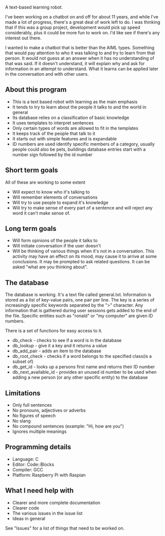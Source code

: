 A text-based learning robot.


I've been working on a chatbot on and off for about 11 years, and while I've made a lot of progress, there's a great deal of work left to do. I was thinking that if this was a group project, development would pick up speed considerably, plus it could be more fun to work on. I'd like see if there's any interest out there.

I wanted to make a chatbot that is better than the AIML types. Something that would pay attention to who it was talking to and try to learn from that person. It would not guess at an answer when it has no understanding of that was said. If it doesn't understand, it will explain why and ask for information in an attempt to understand. What it learns can be applied later in the conversation and with other users.

## About this program
* This is a text based robot with learning as the main emphasis
* It tends to try to learn about the people it talks to and the world in general
* Its database relies on a classification of basic knowledge
* It uses templates to interpret sentences
* Only certain types of words are allowed to fit in the templates
* It keeps track of the people that talk to it
* It starts out with simple features and is expandable
* ID numbers are used identify specific members of a category, usually people could also be pets, buildings database entries start with a number sign followed by the id number 

## Short term goals
All of these are working to some extent
* Will expect to know who it's talking to
* Will remember elements of conversations
* Will try to use people to expand it's knowledge
* Will try to make sense of every part of a sentence and will reject any word it can't make sense of.

## Long term goals
* Will form opinions of the people it talks to
* Will initiate conversation if the user doesn't
* Will be thinking of various things when it's not in a conversation. This activity may have an effect on its mood, may cause it to arrive at some conclusions. It may be prompted to ask related questions. It can be asked "what are you thinking about".

## The database
The database is working. It's a text file called general.txt. Information is stored as a list of key-value pairs, one pair per line. The key is a series of increasingly specific keywords separated by the ">" character. Any information that is gathered during user sessions gets added to the end of the file. Specific entities such as "ronald" or "my computer" are given ID numbers. 

There is a set of functions for easy access to it.
* db_check - checks to see if a word is in the database
* db_lookup - give it a key and it returns a value
* db_add_pair - adds an item to the database
* db_root_check - checks if a word belongs to the specified class(is a subset of) 
* db_get_id - looks up a persons first name and returns their ID number
* db_next_available_id - provides an unused id number to be used when adding a new person (or any other specific entity) to the database

## Limitations
* Only full sentences
* No pronouns, adjectives or adverbs
* No figures of speech
* No slang
* No compound sentences (example: "Hi, how are you")
* Ignores multiple meanings 

## Programming details
* Language: C
* Editor: Code::Blocks
* Compiler: GCC
* Platform: Raspberry Pi with Raspian

## What I need help with
* Clearer and more complete documentation
* Clearer code
* The various issues in the issue list
* Ideas in general

See "Issues" for a list of things that need to be worked on.
